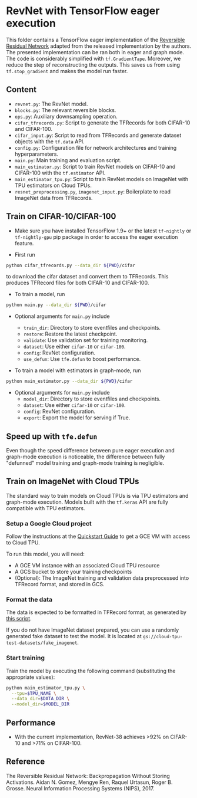 # RevNet with TensorFlow eager execution

This folder contains a TensorFlow eager implementation of the [Reversible Residual Network](https://arxiv.org/pdf/1707.04585.pdf) adapted from the released implementation by the authors. The presented implementation can be ran both in eager and graph mode. The code is considerably simplified with `tf.GradientTape`. Moreover, we reduce the step of reconstructing the outputs. This saves us from using `tf.stop_gradient` and makes the model run faster.

##  Content

- `revnet.py`: The RevNet model.
- `blocks.py`: The relevant reversible blocks.
- `ops.py`: Auxiliary downsampling operation.
- `cifar_tfrecords.py`: Script to generate the TFRecords for both CIFAR-10 and CIFAR-100.
- `cifar_input.py`: Script to read from TFRecords and generate dataset objects with the `tf.data` API.
- `config.py`: Configuration file for network architectures and training hyperparameters.
- `main.py`: Main training and evaluation script.
- `main_estimator.py`: Script to train RevNet models on CIFAR-10 and CIFAR-100 with the `tf.estimator` API.
- `main_estimator_tpu.py`: Script to train RevNet models on ImageNet with TPU estimators on Cloud TPUs.
- `resnet_preprocessing.py`, `imagenet_input.py`: Boilerplate to read ImageNet data from TFRecords.

## Train on CIFAR-10/CIFAR-100
- Make sure you have installed TensorFlow 1.9+ or the latest `tf-nightly`
or `tf-nightly-gpu` pip package in order to access the eager execution feature.

- First run

```bash
python cifar_tfrecords.py --data_dir ${PWD}/cifar
```
to download the cifar dataset and convert them
to TFRecords. This produces TFRecord files for both CIFAR-10 and CIFAR-100.

- To train a model, run

```bash
python main.py --data_dir ${PWD}/cifar
```

- Optional arguments for `main.py` include
  - `train_dir`: Directory to store eventfiles and checkpoints.
  - `restore`: Restore the latest checkpoint.
  - `validate`: Use validation set for training monitoring.
  - `dataset`: Use either `cifar-10` or `cifar-100`.
  - `config`: RevNet configuration.
  - `use_defun`: Use `tfe.defun` to boost performance.

- To train a model with estimators in graph-mode, run

```bash
python main_estimator.py --data_dir ${PWD}/cifar
```

- Optional arguments for `main.py` include
  - `model_dir`: Directory to store eventfiles and checkpoints.
  - `dataset`: Use either `cifar-10` or `cifar-100`.
  - `config`: RevNet configuration.
  - `export`: Export the model for serving if True.

## Speed up with `tfe.defun`
Even though the speed difference between pure eager execution and graph-mode execution is noticeable,
the difference between fully "defunned" model training and graph-mode
training is negligible.

## Train on ImageNet with Cloud TPUs
The standard way to train models on Cloud TPUs is via TPU estimators and graph-mode
execution. Models built with the `tf.keras` API are fully compatible with TPU estimators.

### Setup a Google Cloud project

Follow the instructions at the [Quickstart Guide](https://cloud.google.com/tpu/docs/quickstart)
to get a GCE VM with access to Cloud TPU.

To run this model, you will need:

* A GCE VM instance with an associated Cloud TPU resource
* A GCS bucket to store your training checkpoints
* (Optional): The ImageNet training and validation data preprocessed into
  TFRecord format, and stored in GCS.

### Format the data

The data is expected to be formatted in TFRecord format, as generated by [this
script](https://github.com/tensorflow/tpu/blob/master/tools/datasets/imagenet_to_gcs.py).

If you do not have ImageNet dataset prepared, you can use a randomly generated
fake dataset to test the model. It is located at
`gs://cloud-tpu-test-datasets/fake_imagenet`.

### Start training

Train the model by executing the following command (substituting the appropriate
values):

```bash
python main_estimator_tpu.py \
  --tpu=$TPU_NAME \
  --data_dir=$DATA_DIR \
  --model_dir=$MODEL_DIR
```

## Performance
- With the current implementation, RevNet-38 achieves >92% on CIFAR-10 and >71% on CIFAR-100.

## Reference
The Reversible Residual Network: Backpropagation Without Storing Activations.
Aidan N. Gomez, Mengye Ren, Raquel Urtasun, Roger B. Grosse. Neural Information Processing Systems (NIPS), 2017.
